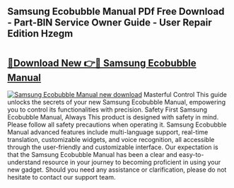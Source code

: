## Samsung Ecobubble Manual PDf Free Download - Part-BlN Service Owner Guide - User Repair Edition Hzegm

# <h2><a href="http://cf24618.oget.top/?id=Samsung+Ecobubble+Manual">🔗Download New 👉🔴 Samsung Ecobubble Manual</a></h2>

[![Samsung Ecobubble Manual new download](https://i.imgur.com/5g1atiW.png)](http://cf24618.oget.top/?id=Samsung+Ecobubble+Manual)
Masterful Control This guide unlocks the secrets of your new Samsung Ecobubble Manual, empowering you to control its functionalities with precision. Safety First Samsung Ecobubble Manual, Always This product is designed with safety in mind. Please follow all safety precautions when operating it. Samsung Ecobubble Manual advanced features include multi-language support, real-time translation, customizable widgets, and voice recognition, all accessible through the user-friendly and customizable interface. Our expectation is that the Samsung Ecobubble Manual has been a clear and easy-to-understand resource in your journey to becoming proficient in using your new gadget. Should you need any assistance or clarification, please do not hesitate to contact our support team.
